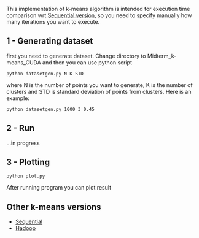 This implementation of k-means algorithm is intended for execution time comparison wrt [Sequential version](https://github.com/MarcoSolarino/Midterm_Parallel_Computing_K-means), so you need to specify manually how many iterations you want to execute.

## 1 - Generating dataset
first you need to generate dataset. Change directory to Midterm_k-means_CUDA and then you can use python script
```
python datasetgen.py N K STD
```
where N is the number of points you want to generate, K is the number of clusters and STD is standard deviation of points from clusters. Here is an example:
```
python datasetgen.py 1000 3 0.45
```
## 2 - Run
...in progress

## 3 - Plotting
```
python plot.py
```
After running program you can plot result

## Other k-means versions
- [Sequential](https://github.com/MarcoSolarino/Midterm_Parallel_Computing_K-means)
- [Hadoop](https://github.com/daikon899/Midterm_K-means_hadoop)
